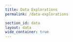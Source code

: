 ```yaml
---
title: Data Explorations
permalink: /data-explorations

section_id: data
layout: data
wide_container: true
---
```


<!-- {% include antibody-table.md %} -->
